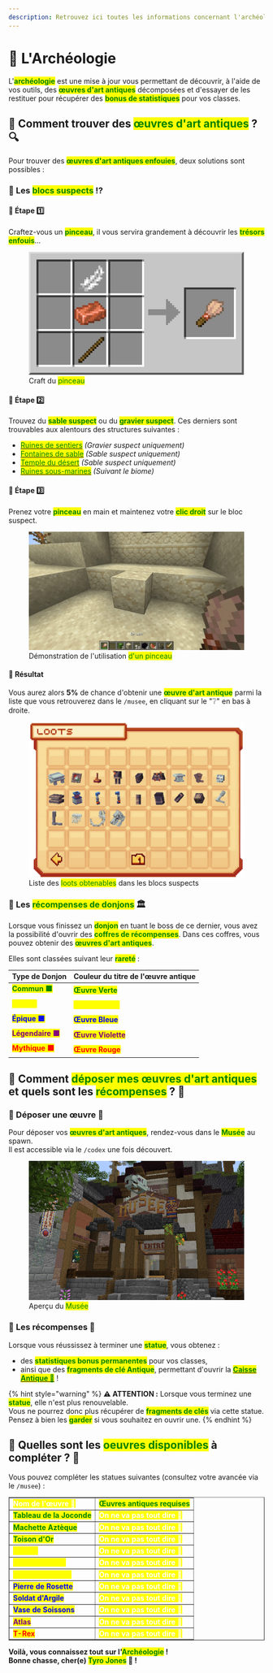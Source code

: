 ```yaml
---
description: Retrouvez ici toutes les informations concernant l'archéologie
---
```


# 🦴 L'Archéologie

L'<mark style="color:green;">**archéologie**</mark> est une mise à jour vous permettant de découvrir, à l'aide de vos outils, des <mark style="color:green;">**œuvres d'art antiques**</mark> décomposées et d'essayer de les restituer pour récupérer des <mark style="color:green;">**bonus de statistiques**</mark> pour vos classes.

## 💠 Comment trouver des <mark style="color:green;">**œuvres d'art antiques**</mark> ? 🔍

Pour trouver des <mark style="color:green;">**œuvres d'art antiques enfouies**</mark>, deux solutions sont possibles :

### 🔷 Les <mark style="color:green;">**blocs suspects**</mark> ⁉

#### 🔶 Étape 1️⃣
Craftez-vous un <mark style="color:green;">**pinceau**</mark>, il vous servira grandement à découvrir les <mark style="color:green;">**trésors enfouis**</mark>...

<figure><img src="../.gitbook/assets/Archeologie/CraftPinceau.png" alt=""><figcaption>Craft du <mark style="color:green;">pinceau</mark></figcaption></figure>

#### 🔶 Étape 2️⃣
Trouvez du <mark style="color:green;">**sable suspect**</mark> ou du <mark style="color:green;">**gravier suspect**</mark>. Ces derniers sont trouvables aux alentours des structures suivantes :
* [<mark style="color:green;">Ruines de sentiers</mark>](https://fr.minecraft.wiki/w/Ruines_de_sentier) _(Gravier suspect uniquement)_
* [<mark style="color:green;">Fontaines de sable</mark>](https://fr.minecraft.wiki/w/Puits_du_d%C3%A9sert) _(Sable suspect uniquement)_
* [<mark style="color:green;">Temple du désert</mark>](https://fr.minecraft.wiki/w/Pyramide_du_d%C3%A9sert) _(Sable suspect uniquement)_
* [<mark style="color:green;">Ruines sous-marines</mark>](https://fr.minecraft.wiki/w/Ruines_oc%C3%A9aniques) _(Suivant le biome)_

#### 🔶 Étape 3️⃣
Prenez votre <mark style="color:green;">**pinceau**</mark> en main et maintenez votre <mark style="color:green;">**clic droit**</mark> sur le bloc suspect. 

<figure><img src="../.gitbook/assets/Archeologie/UtilisationPinceau.gif" alt=""><figcaption>Démonstration de l'utilisation <mark style="color:green;"> d'un pinceau</mark></figcaption></figure>

#### 🔶 Résultat
Vous aurez alors **5%** de chance d'obtenir une <mark style="color:green;">**œuvre d'art antique**</mark> parmi la liste que vous retrouverez dans le `/musee`, en cliquant sur le "❔" en bas à droite.

<figure><img src="../.gitbook/assets/Archeologie/ListeLoot.png" alt=""><figcaption>Liste des <mark style="color:green;">loots obtenables</mark> dans les blocs suspects</figcaption></figure>

### 🔷 Les <mark style="color:green;">**récompenses de donjons**</mark> 🏛

Lorsque vous finissez un <mark style="color:green;">**donjon**</mark> en tuant le boss de ce dernier, vous avez la possibilité d'ouvrir des <mark style="color:green;">**coffres de récompenses**</mark>. Dans ces coffres, vous pouvez obtenir des <mark style="color:green;">**œuvres d'art antiques**</mark>.  

Elles sont classées suivant leur <mark style="color:green;">**rareté**</mark> :

| Type de Donjon                                           | Couleur du titre de l'œuvre antique                   |
| -------------------------------------------------------- | ----------------------------------------------------- |
| <mark style="color:green;">**Commun 🟩**</mark>          | <mark style="color:green;">**Œuvre Verte**</mark>     |
| <mark style="color:yellow;">**Rare 🟨**</mark>           | <mark style="color:yellow;">**Œuvre Jaune**</mark>    |
| <mark style="color:blue;">**Épique 🟦**</mark>           | <mark style="color:blue;">**Œuvre Bleue**</mark>      |
| <mark style="color:purple;">**Légendaire 🟪**</mark>     | <mark style="color:purple;">**Œuvre Violette**</mark> |
| <mark style="color:red;">**Mythique 🟥**</mark>          | <mark style="color:red;">**Œuvre Rouge**</mark>       |

## 💠 Comment <mark style="color:green;">**déposer mes œuvres d'art antiques**</mark> et quels sont les <mark style="color:green;">**récompenses**</mark> ? 🎁

### 🔷 Déposer une œuvre 🤝
Pour déposer vos <mark style="color:green;">**œuvres d'art antiques**</mark>, rendez-vous dans le <mark style="color:green;">**Musée**</mark> au spawn.  
Il est accessible via le `/codex` une fois découvert.

<figure><img src="../.gitbook/assets/Archeologie/Musee.png" alt=""><figcaption>Aperçu du <mark style="color:green;">Musée</mark></figcaption></figure>

### 🔷 Les récompenses 🎁
Lorsque vous réussissez à terminer une <mark style="color:green;">**statue**</mark>, vous obtenez :
- des <mark style="color:green;">**statistiques bonus permanentes**</mark> pour vos classes,  
- ainsi que des <mark style="color:green;">**fragments de clé Antique**</mark>, permettant d'ouvrir la [<mark style="color:green;">**Caisse Antique 🦴**</mark>](https://wiki.evolucraft.fr/le-gameplay/les-caisses#caisse-antique) !

{% hint style="warning" %}
**⚠️ ATTENTION :** Lorsque vous terminez une <mark style="color:green;">**statue**</mark>, elle n'est plus renouvelable.  
Vous ne pourrez donc plus récupérer de <mark style="color:green;">**fragments de clés**</mark> via cette statue. Pensez à bien les <mark style="color:green;">**garder**</mark> si vous souhaitez en ouvrir une.
{% endhint %}

## 💠 Quelles sont les <mark style="color:green;">**oeuvres disponibles**</mark> à compléter ? 🗿

Vous pouvez compléter les statues suivantes (consultez votre avancée via le `/musee`) :

<table border="1" cellspacing="0" cellpadding="6">
  <tr>
    <td><mark style="color:white;"><strong>Nom de l'œuvre 🗿</strong></mark></td>
    <td><mark style="color:green;"><strong>Œuvres antiques requises</strong></mark></td>
  </tr>
  <tr>
    <td><mark style="color:green;"><strong>Tableau de la Joconde</strong></mark></td>
    <td><mark style="color:white;"><strong>On ne va pas tout dire 👀</strong></mark></td>
  </tr>
  <tr>
    <td><mark style="color:green;"><strong>Machette Aztèque</strong></mark></td>
    <td><mark style="color:white;"><strong>On ne va pas tout dire 👀</strong></mark></td>
  </tr>
  <tr>
    <td><mark style="color:green;"><strong>Toison d'Or</strong></mark></td>
    <td><mark style="color:white;"><strong>On ne va pas tout dire 👀</strong></mark></td>
  </tr>
  <tr>
    <td><mark style="color:yellow;"><strong>Kabuto</strong></mark></td>
    <td><mark style="color:white;"><strong>On ne va pas tout dire 👀</strong></mark></td>
  </tr>
  <tr>
    <td><mark style="color:yellow;"><strong>Bouclier Viking</strong></mark></td>
    <td><mark style="color:white;"><strong>On ne va pas tout dire 👀</strong></mark></td>
  </tr>
  <tr>
    <td><mark style="color:yellow;"><strong>Louve Capitoline</strong></mark></td>
    <td><mark style="color:white;"><strong>On ne va pas tout dire 👀</strong></mark></td>
  </tr>
  <tr>
    <td><mark style="color:blue;"><strong>Pierre de Rosette</strong></mark></td>
    <td><mark style="color:white;"><strong>On ne va pas tout dire 👀</strong></mark></td>
  </tr>
  <tr>
    <td><mark style="color:blue;"><strong>Soldat d'Argile</strong></mark></td>
    <td><mark style="color:white;"><strong>On ne va pas tout dire 👀</strong></mark></td>
  </tr>
  <tr>
    <td><mark style="color:blue;"><strong>Vase de Soissons</strong></mark></td>
    <td><mark style="color:white;"><strong>On ne va pas tout dire 👀</strong></mark></td>
  </tr>
  <tr>
    <td><mark style="color:purple;"><strong>Atlas</strong></mark></td>
    <td><mark style="color:white;"><strong>On ne va pas tout dire 👀</strong></mark></td>
  </tr>
  <tr>
    <td><mark style="color:red;"><strong>T-Rex</strong></mark></td>
    <td><mark style="color:white;"><strong>On ne va pas tout dire 👀</strong></mark></td>
  </tr>
</table>

**Voilà, vous connaissez tout sur l'<mark style="color:green;">Archéologie</mark> !  
Bonne chasse, cher(e) <mark style="color:green;">Tyro Jones</mark> 🤠 !**
